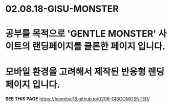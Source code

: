 # 02.08.18-GISU-MONSTER
공부를 목적으로 'GENTLE MONSTER' 사이트의 랜딩페이지를 클론한 페이지 입니다.
===
모바일 환경을 고려해서 제작된 반응형 랜딩 페이지 입니다.
====
**SEE THIS PAGE**  https://hannibal18.github.io/0206-GISOOMOSNTER/
